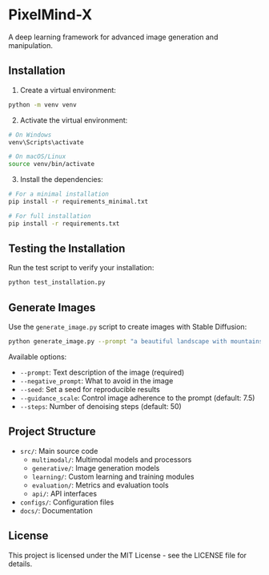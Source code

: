 # PixelMind-X

A deep learning framework for advanced image generation and manipulation.

## Installation

1. Create a virtual environment:
```bash
python -m venv venv
```

2. Activate the virtual environment:
```bash
# On Windows
venv\Scripts\activate

# On macOS/Linux
source venv/bin/activate
```

3. Install the dependencies:
```bash
# For a minimal installation
pip install -r requirements_minimal.txt

# For full installation
pip install -r requirements.txt
```

## Testing the Installation

Run the test script to verify your installation:
```bash
python test_installation.py
```

## Generate Images

Use the `generate_image.py` script to create images with Stable Diffusion:

```bash
python generate_image.py --prompt "a beautiful landscape with mountains and a lake, photorealistic"
```

Available options:
- `--prompt`: Text description of the image (required)
- `--negative_prompt`: What to avoid in the image
- `--seed`: Set a seed for reproducible results
- `--guidance_scale`: Control image adherence to the prompt (default: 7.5)
- `--steps`: Number of denoising steps (default: 50)

## Project Structure

- `src/`: Main source code
  - `multimodal/`: Multimodal models and processors
  - `generative/`: Image generation models
  - `learning/`: Custom learning and training modules
  - `evaluation/`: Metrics and evaluation tools
  - `api/`: API interfaces
- `configs/`: Configuration files
- `docs/`: Documentation

## License

This project is licensed under the MIT License - see the LICENSE file for details. 